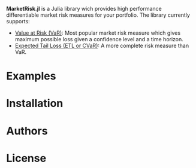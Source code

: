 **MarketRisk.jl** is a Julia library wich provides high performance differentiable market risk measures for your portfolio. The library currently supports:

-  [Value at Risk (VaR)](https://en.wikipedia.org/wiki/Value_at_risk): Most popular market risk measure which gives maximum possible loss given a confidence level and a time horizon.
- [Expected Tail Loss (ETL or CVaR)](https://en.wikipedia.org/wiki/Expected_shortfall): A more complete risk measure than VaR.


# Examples
# Installation
# Authors
# License

